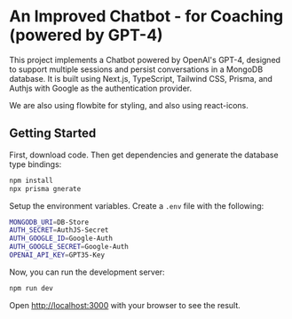 # An Improved Chatbot - for Coaching (powered by GPT-4)

This project implements a Chatbot powered by OpenAI's GPT-4, designed to support multiple sessions and persist conversations in a MongoDB database. It is built using Next.js, TypeScript, Tailwind CSS, Prisma, and Authjs with Google as the authentication provider.

We are also using flowbite for styling, and also using react-icons.

## Getting Started

First, download code. Then get dependencies and generate the database type bindings:

```bash
npm install
npx prisma gnerate
```

Setup the environment variables. Create a `.env` file with the following:
```bash
MONGODB_URI=DB-Store
AUTH_SECRET=AuthJS-Secret
AUTH_GOOGLE_ID=Google-Auth
AUTH_GOOGLE_SECRET=Google-Auth
OPENAI_API_KEY=GPT35-Key
```
Now, you can run the development server:

```bash
npm run dev
```

Open [http://localhost:3000](http://localhost:3000) with your browser to see the result.
